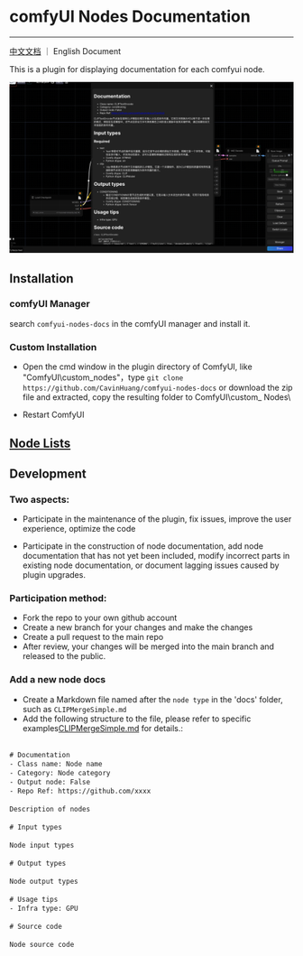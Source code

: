 # comfyUI Nodes Documentation

----

[中文文档](README.md) ｜ English Document

This is a plugin for displaying documentation for each comfyui node.

![example1](examples/2.png)

## Installation

### comfyUI Manager

search `comfyui-nodes-docs` in the comfyUI manager and install it.

### Custom Installation

- Open the cmd window in the plugin directory of ComfyUI, like "ComfyUI\custom_nodes"，type `git clone https://github.com/CavinHuang/comfyui-nodes-docs` or download the zip file and extracted, copy the resulting folder to ComfyUI\custom_ Nodes\

- Restart ComfyUI

## [Node Lists](nodesList.md)

## Development

### Two aspects:

- Participate in the maintenance of the plugin, fix issues, improve the user experience, optimize the code

- Participate in the construction of node documentation, add node documentation that has not yet been included, modify incorrect parts in existing node documentation, or document lagging issues caused by plugin upgrades.

### Participation method:

- Fork the repo to your own github account
- Create a new branch for your changes and make the changes
- Create a pull request to the main repo
- After review, your changes will be merged into the main branch and released to the public.

### Add a new node docs

- Create a Markdown file named after the `node type` in the 'docs' folder, such as `CLIPMergeSimple.md`
- Add the following structure to the file, please refer to specific examples[CLIPMergeSimple.md](docs/CLIPMergeSimple.md) for details.:

<pre><code>
# Documentation
- Class name: Node name
- Category: Node category
- Output node: False
- Repo Ref: https://github.com/xxxx

Description of nodes

# Input types

Node input types

# Output types

Node output types

# Usage tips
- Infra type: GPU

# Source code

Node source code
</code></pre>

